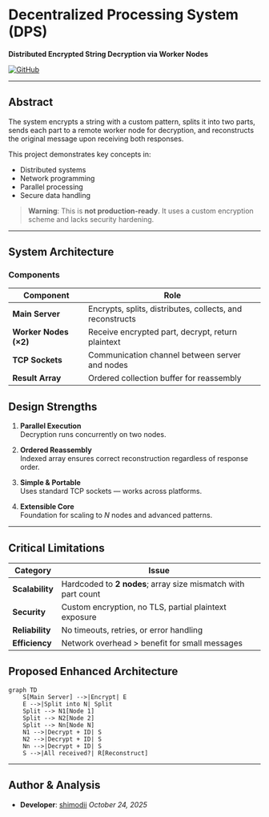 # Decentralized Processing System (DPS)  
**Distributed Encrypted String Decryption via Worker Nodes**

[![GitHub](https://img.shields.io/badge/GitHub-shimodii%2FuniNetwork-blue?logo=github)](https://github.com/shimodii/uniNetwork/tree/main/dp)  

---

## Abstract

The system encrypts a string with a custom pattern, splits it into two parts, sends each part to a remote worker node for decryption, and reconstructs the original message upon receiving both responses.

This project demonstrates key concepts in:
- Distributed systems
- Network programming
- Parallel processing
- Secure data handling

> **Warning**: This is **not production-ready**. It uses a custom encryption scheme and lacks security hardening.

---

## System Architecture

### Components

| Component           | Role |
|---------------------|------|
| **Main Server**     | Encrypts, splits, distributes, collects, and reconstructs |
| **Worker Nodes (×2)** | Receive encrypted part, decrypt, return plaintext |
| **TCP Sockets**     | Communication channel between server and nodes |
| **Result Array**    | Ordered collection buffer for reassembly |


## Design Strengths

1. **Parallel Execution**  
   Decryption runs concurrently on two nodes.

2. **Ordered Reassembly**  
   Indexed array ensures correct reconstruction regardless of response order.

3. **Simple & Portable**  
   Uses standard TCP sockets — works across platforms.

4. **Extensible Core**  
   Foundation for scaling to *N* nodes and advanced patterns.

---

## Critical Limitations

| Category       | Issue |
|----------------|-------|
| **Scalability** | Hardcoded to **2 nodes**; array size mismatch with part count |
| **Security**    | Custom encryption, no TLS, partial plaintext exposure |
| **Reliability** | No timeouts, retries, or error handling |
| **Efficiency**  | Network overhead > benefit for small messages |


## Proposed Enhanced Architecture

```mermaid
graph TD
    S[Main Server] -->|Encrypt| E
    E -->|Split into N| Split
    Split --> N1[Node 1]
    Split --> N2[Node 2]
    Split --> Nn[Node N]
    N1 -->|Decrypt + ID| S
    N2 -->|Decrypt + ID| S
    Nn -->|Decrypt + ID| S
    S -->|All received?| R[Reconstruct]
```

---

## Author & Analysis

- **Developer**: [shimodii](https://github.com/shimodii)
  *October 24, 2025*
